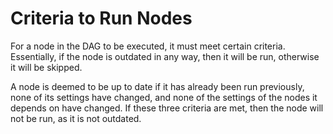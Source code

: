# Criteria to Run Nodes

For a node in the DAG to be executed, it must meet certain criteria. Essentially, if the node is outdated in any way, then it will be run, otherwise it will be skipped. 

A node is deemed to be up to date if it has already been run previously, none of its settings have changed, and none of the settings of the nodes it depends on have changed. If these three criteria are met, then the node will not be run, as it is not outdated.